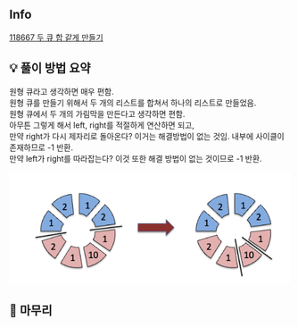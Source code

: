 ## Info
[118667 두 큐 합 같게 만들기](https://school.programmers.co.kr/learn/courses/30/lessons/118667)

## 💡 풀이 방법 요약

원형 큐라고 생각하면 매우 편함.  
원형 큐를 만들기 위해서 두 개의 리스트를 합쳐서 하나의 리스트로 만들었음.  
원형 큐에서 두 개의 가림막을 만든다고 생각하면 편함.  
아무튼 그렇게 해서 left, right를 적절하게 연산하면 되고,  
만약 right가 다시 제자리로 돌아온다? 이거는 해결방법이 없는 것임. 내부에 사이클이 존재하므로 -1 반환.  
만약 left가 right를 따라잡는다? 이것 또한 해결 방법이 없는 것이므로 -1 반환.

![Alt text](image.png)

## 🙂 마무리

